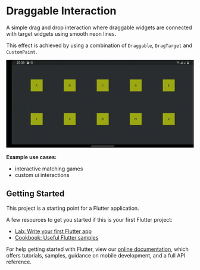 # Draggable Interaction

A simple drag and drop interaction where draggable widgets are connected with target widgets using smooth neon lines.

This effect is achieved by using a combination of `Draggable`, `DragTarget` and `CustomPaint`. 

<img src="/docs/20210604_234933.gif" alt="drag and drop interaction" style="min-width: 200px; max-width: 100%;">

**Example use cases:**
- interactive matching games
- custom ui interactions

## Getting Started

This project is a starting point for a Flutter application.

A few resources to get you started if this is your first Flutter project:

- [Lab: Write your first Flutter app](https://flutter.dev/docs/get-started/codelab)
- [Cookbook: Useful Flutter samples](https://flutter.dev/docs/cookbook)

For help getting started with Flutter, view our
[online documentation](https://flutter.dev/docs), which offers tutorials,
samples, guidance on mobile development, and a full API reference.
